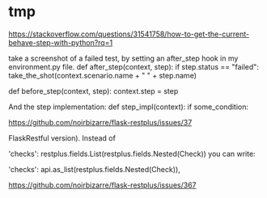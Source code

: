 # tmp

https://stackoverflow.com/questions/31541758/how-to-get-the-current-behave-step-with-python?rq=1

take a screenshot of a failed test, by setting an after_step hook in my environment.py file.
def after_step(context, step):
    if step.status == "failed":
        take_the_shot(context.scenario.name + " " + step.name)
        
def before_step(context, step):
    context.step = step


And the step implementation:
def step_impl(context):
    if some_condition:        
    


https://github.com/noirbizarre/flask-restplus/issues/37

FlaskRestful version). Instead of

'checks': restplus.fields.List(restplus.fields.Nested(Check))
you can write:

'checks': api.as_list(restplus.fields.Nested(Check)),

https://github.com/noirbizarre/flask-restplus/issues/367
